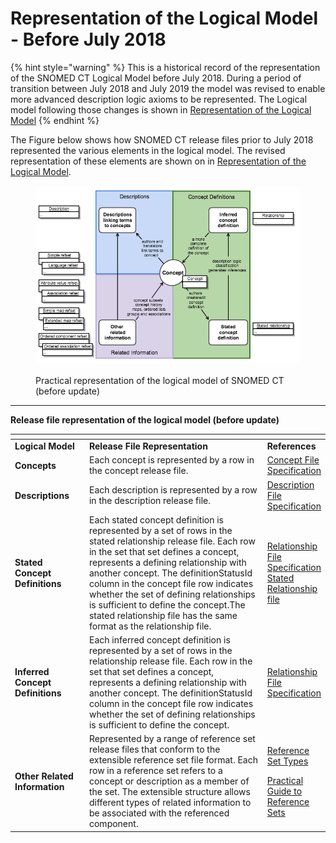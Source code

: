 # Representation of the Logical Model - Before July 2018

{% hint style="warning" %}
This is a historical record of the representation of the SNOMED CT Logical Model before July 2018. During a period of transition between July 2018 and July 2019 the model was revised to enable more advanced description logic axioms to be represented. The Logical model following those changes is shown in [Representation of the Logical Model](<../../../2 snomed-ct-logical-model/2.2-representation-of-the-logical-model.md>)
{% endhint %}

The Figure below shows how SNOMED CT release files prior to July 2018 represented the various elements in the logical model. The revised representation of these elements are shown on in [Representation of the Logical Model](<../../../2 snomed-ct-logical-model/2.2-representation-of-the-logical-model.md>).

<figure><img src="../../../images/71172639.png" alt=""><figcaption><p>Practical representation of the logical model of SNOMED CT (before update)</p></figcaption></figure>

***

**Release file representation of the logical model (before update)**

<table data-header-hidden data-full-width="true"><thead><tr><th width="144.44183349609375"></th><th width="610.8194580078125"></th><th></th></tr></thead><tbody><tr><td><strong>Logical Model</strong></td><td><strong>Release File Representation</strong></td><td><strong>References</strong></td></tr><tr><td><strong>Concepts</strong></td><td>Each concept is represented by a row in the concept release file.</td><td><a href="../../../4 component-release-files-specification/4.2 file-format-specifications/4.2.1-concept-file-specification.md">Concept File Specification</a></td></tr><tr><td><strong>Descriptions</strong></td><td>Each description is represented by a row in the description release file.</td><td><a href="../../../4 component-release-files-specification/4.2 file-format-specifications/4.2.2 description-file-specification/">Description File Specification</a></td></tr><tr><td><strong>Stated Concept Definitions</strong></td><td>Each stated concept definition is represented by a set of rows in the stated relationship release file. Each row in the set that set defines a concept, represents a defining relationship with another concept. The definitionStatusId column in the concept file row indicates whether the set of defining relationships is sufficient to define the concept.The stated relationship file has the same format as the relationship file.</td><td><a href="../../../4 component-release-files-specification/4.2 file-format-specifications/4.2.3-relationship-file-specification.md">Relationship File Specification</a> <a href="../../appendix-b.-specification-reference-information/s/stated-relationship-file.md">Stated Relationship file</a></td></tr><tr><td><strong>Inferred Concept Definitions</strong></td><td>Each inferred concept definition is represented by a set of rows in the relationship release file. Each row in the set that set defines a concept, represents a defining relationship with another concept. The definitionStatusId column in the concept file row indicates whether the set of defining relationships is sufficient to define the concept.</td><td><a href="../../../4 component-release-files-specification/4.2 file-format-specifications/4.2.3-relationship-file-specification.md">Relationship File Specification</a> </td></tr><tr><td><strong>Other Related Information</strong></td><td>Represented by a range of reference set release files that conform to the extensible reference set file format. Each row in a reference set refers to a concept or description as a member of the set. The extensible structure allows different types of related information to be associated with the referenced component.</td><td><p><a href="../../../5 reference-set-release-files-specification/5.2 reference-set-types/">Reference Set Types</a></p><p><a href="https://app.gitbook.com/o/h8Z6qGxuQrzM9vbx5bPT/s/qOI2v58ZsXOoklmwBOk4/">Practical Guide to Reference Sets</a></p></td></tr></tbody></table>

